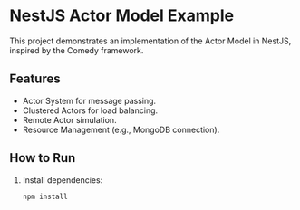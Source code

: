 # NestJS Actor Model Example

This project demonstrates an implementation of the Actor Model in NestJS, inspired by the Comedy framework.

## Features
- Actor System for message passing.
- Clustered Actors for load balancing.
- Remote Actor simulation.
- Resource Management (e.g., MongoDB connection).

## How to Run
1. Install dependencies:
   ```bash
   npm install
